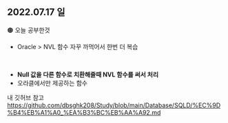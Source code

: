 ## 2022.07.17 일

🟠 오늘 공부한것

- Oracle > NVL 함수 자꾸 까먹어서 한번 더 복습  

<br>

- **Null 값을 다른 함수로 치환해줄때 NVL 함수를 써서 처리**  
- 오라클에서만 제공하는 함수

내 깃허브 참고  
https://github.com/dbsghk208/Study/blob/main/Database/SQLD/%EC%9D%B4%EB%A1%A0_%EA%B3%BC%EB%AA%A92.md
